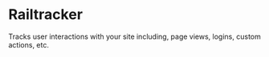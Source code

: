 # Railtracker

Tracks user interactions with your site including, page views, logins, custom actions, etc.
